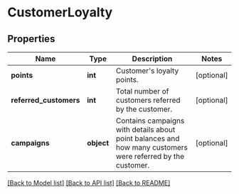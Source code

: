 # CustomerLoyalty


## Properties

Name | Type | Description | Notes
------------ | ------------- | ------------- | -------------
**points** | **int** | Customer&#39;s loyalty points. | [optional] 
**referred_customers** | **int** | Total number of customers referred by the customer. | [optional] 
**campaigns** | **object** | Contains campaigns with details about point balances and how many customers were referred by the customer. | [optional] 

[[Back to Model list]](../README.md#documentation-for-models) [[Back to API list]](../README.md#documentation-for-api-endpoints) [[Back to README]](../README.md)



